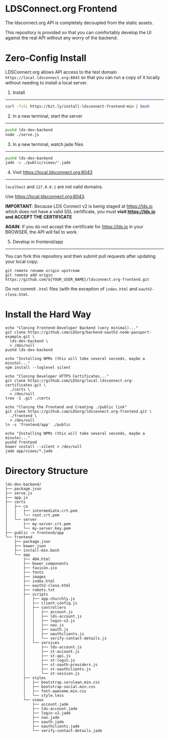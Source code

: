 LDSConnect.org Frontend
=========

The ldsconnect.org API is completely decoupled from the static assets.

This repository is provided so that you can comfortably develop the UI against the real API without any worry of the backend.

Zero-Config Install
===================

LDSConnect.org allows API access to the test domain `https://local.ldsconnect.org:8043`
so that you can run a copy of it locally without needing to install a local server.

1. Install
----------

```bash
curl -fsSL https://bit.ly/install-ldsconnect-frontend-min | bash
```

2. In a new terminal, start the server
-----------

```bash
pushd lds-dev-backend
node ./serve.js
```

3. In a new terminal, watch jade files
--------
```bash
pushd lds-dev-backend
jade -w ./public/views/*.jade
```

4. Visit https://local.ldsconnect.org:8043
--------

`localhost` and `127.0.0.1` are not valid domains.

Use <https://local.ldsconnect.org:8043>.

**IMPORTANT**: Because LDS Connect v2 is being staged at <https://lds.io> which
does not have a valid SSL certificate, you must **visit <https://lds.io> and ACCEPT
THE CERTIFICATE**

**AGAIN**: If you do not accept the certificate for <https://lds.io> in your BROWSER,
the API will fail to work.

5. Develop in frontend/app
-------

You can fork this repository and then submit pull requests after updating your local copy:

```
git remote rename origin upstream
git remote add origin https://github.com/${YOUR_USER_NAME}/ldsconnect.org-frontend.git
```

Do not commit `.html` files (with the exception of `index.html` and `oauth2-close.html`.

Install the Hard Way
=============

```
echo "Cloning Frontend-Developer Backend (very minimal)..."
git clone https://github.com/LDSorg/backend-oauth2-node-passport-example.git \
  lds-dev-backend \
  > /dev/null
pushd lds-dev-backend
```

```
echo "Installing NPMs (this will take several seconds, maybe a minute)..."
npm install --loglevel silent
```

```
echo "Cloning Developer HTTPS Certificates..."
git clone https://github.com/LDSorg/local.ldsconnect.org-certificates.git \
  ./certs \
  > /dev/null
tree -I .git ./certs
```

```
echo "Cloning the Frontend and Creating ./public link"
git clone https://github.com/LDSorg/ldsconnect.org-frontend.git \
  ./frontend \
  > /dev/null
ln -s 'frontend/app' ./public
```

```
echo "Installing NPMs (this will take several seconds, maybe a minute)..."
pushd frontend
bower install --silent > /dev/null
jade app/views/*.jade
```

Directory Structure
===================

```
lds-dev-backend/
├── package.json
├── serve.js
├── app.js
├── certs
│   ├── ca
│   │   ├── intermediate.crt.pem
│   │   └── root.crt.pem
│   └── server
│       ├── my-server.crt.pem
│       └── my-server.key.pem
├── public -> frontend/app
└── frontend
    ├── package.json
    ├── bower.json
    ├── install-min.bash
    └── app
        ├── 404.html
        ├── bower_components
        ├── favicon.ico
        ├── fonts
        ├── images
        ├── index.html
        ├── oauth2-close.html
        ├── robots.txt
        ├── scripts
        │   ├── app-churchly.js
        │   ├── client-config.js
        │   ├── controllers
        │   │   ├── account.js
        │   │   ├── lds-account.js
        │   │   ├── login-v2.js
        │   │   ├── nav.js
        │   │   ├── oauth.js
        │   │   ├── oauthclients.js
        │   │   └── verify-contact-details.js
        │   └── services
        │       ├── lds-account.js
        │       ├── st-account.js
        │       ├── st-api.js
        │       ├── st-login.js
        │       ├── st-oauth-providers.js
        │       ├── st-oauthclients.js
        │       └── st-session.js
        ├── styles
        │   ├── bootstrap.cerulean.min.css
        │   ├── bootstrap-social.min.css
        │   ├── font-awesome.min.css
        │   └── style.less
        └── views
            ├── account.jade
            ├── lds-account.jade
            ├── login-v2.jade
            ├── nav.jade
            ├── oauth.jade
            ├── oauthclients.jade
            └── verify-contact-details.jade
```
